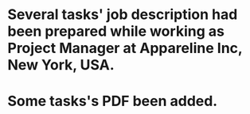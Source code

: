 # Several tasks' job description had been prepared while working as Project Manager at Appareline Inc, New York, USA.
# Some tasks's PDF been added.
